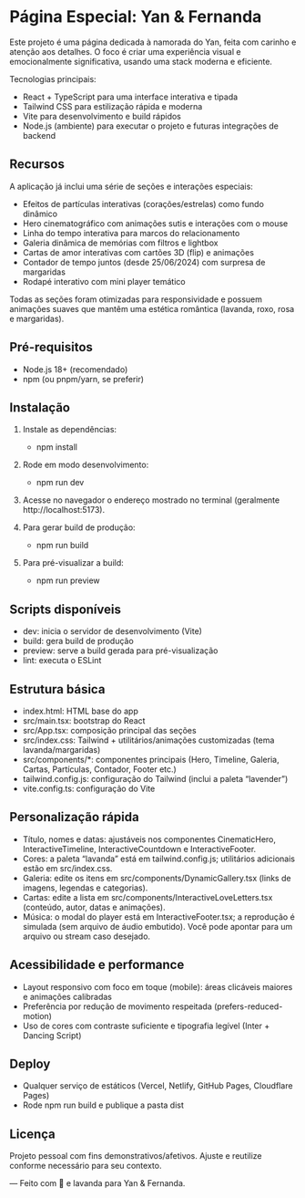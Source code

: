 # Página Especial: Yan & Fernanda

Este projeto é uma página dedicada à namorada do Yan, feita com carinho e atenção aos detalhes. O foco é criar uma experiência visual e emocionalmente significativa, usando uma stack moderna e eficiente.

Tecnologias principais:
- React + TypeScript para uma interface interativa e tipada
- Tailwind CSS para estilização rápida e moderna
- Vite para desenvolvimento e build rápidos
- Node.js (ambiente) para executar o projeto e futuras integrações de backend


## Recursos

A aplicação já inclui uma série de seções e interações especiais:

- Efeitos de partículas interativas (corações/estrelas) como fundo dinâmico
- Hero cinematográfico com animações sutis e interações com o mouse
- Linha do tempo interativa para marcos do relacionamento
- Galeria dinâmica de memórias com filtros e lightbox
- Cartas de amor interativas com cartões 3D (flip) e animações
- Contador de tempo juntos (desde 25/06/2024) com surpresa de margaridas
- Rodapé interativo com mini player temático

Todas as seções foram otimizadas para responsividade e possuem animações suaves que mantêm uma estética romântica (lavanda, roxo, rosa e margaridas).


## Pré-requisitos

- Node.js 18+ (recomendado)
- npm (ou pnpm/yarn, se preferir)


## Instalação

1. Instale as dependências:
   - npm install

2. Rode em modo desenvolvimento:
   - npm run dev

3. Acesse no navegador o endereço mostrado no terminal (geralmente http://localhost:5173).

4. Para gerar build de produção:
   - npm run build

5. Para pré-visualizar a build:
   - npm run preview


## Scripts disponíveis

- dev: inicia o servidor de desenvolvimento (Vite)
- build: gera build de produção
- preview: serve a build gerada para pré-visualização
- lint: executa o ESLint


## Estrutura básica

- index.html: HTML base do app
- src/main.tsx: bootstrap do React
- src/App.tsx: composição principal das seções
- src/index.css: Tailwind + utilitários/animações customizadas (tema lavanda/margaridas)
- src/components/*: componentes principais (Hero, Timeline, Galeria, Cartas, Partículas, Contador, Footer etc.)
- tailwind.config.js: configuração do Tailwind (inclui a paleta “lavender”)
- vite.config.ts: configuração do Vite


## Personalização rápida

- Título, nomes e datas: ajustáveis nos componentes CinematicHero, InteractiveTimeline, InteractiveCountdown e InteractiveFooter.
- Cores: a paleta “lavanda” está em tailwind.config.js; utilitários adicionais estão em src/index.css.
- Galeria: edite os itens em src/components/DynamicGallery.tsx (links de imagens, legendas e categorias).
- Cartas: edite a lista em src/components/InteractiveLoveLetters.tsx (conteúdo, autor, datas e animações).
- Música: o modal do player está em InteractiveFooter.tsx; a reprodução é simulada (sem arquivo de áudio embutido). Você pode apontar para um arquivo ou stream caso desejado.


## Acessibilidade e performance

- Layout responsivo com foco em toque (mobile): áreas clicáveis maiores e animações calibradas
- Preferência por redução de movimento respeitada (prefers-reduced-motion)
- Uso de cores com contraste suficiente e tipografia legível (Inter + Dancing Script)


## Deploy

- Qualquer serviço de estáticos (Vercel, Netlify, GitHub Pages, Cloudflare Pages)
- Rode npm run build e publique a pasta dist


## Licença

Projeto pessoal com fins demonstrativos/afetivos. Ajuste e reutilize conforme necessário para seu contexto.


—
Feito com 💜 e lavanda para Yan & Fernanda.